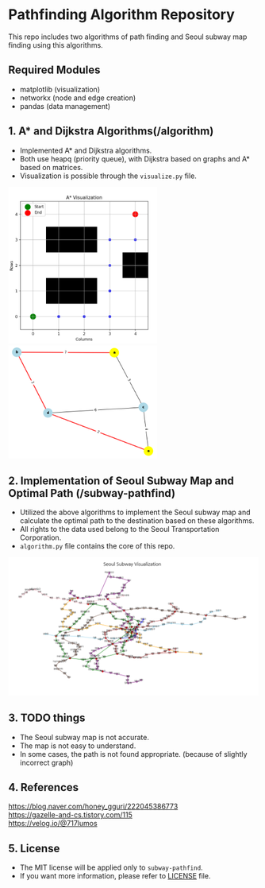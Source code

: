 # Pathfinding Algorithm Repository

This repo includes two algorithms of path finding and Seoul subway map finding using this algorithms.

## Required Modules
- matplotlib (visualization)
- networkx (node and edge creation)
- pandas (data management)

## 1. A* and Dijkstra Algorithms(/algorithm)
- Implemented A* and Dijkstra algorithms.
- Both use heapq (priority queue), with Dijkstra based on graphs and A* based on matrices.
- Visualization is possible through the `visualize.py` file.
<img src="img/Astar_img.png" alt="a*" width="300"/>
<img src="img/dijkstra.png" alt="dijkstra" width="300"/>

## 2. Implementation of Seoul Subway Map and Optimal Path (/subway-pathfind)
- Utilized the above algorithms to implement the Seoul subway map and calculate the optimal path to the destination based on these algorithms.
- All rights to the data used belong to the Seoul Transportation Corporation.
- `algorithm.py` file contains the core of this repo.
<img src="img/subway.png" alt="subway graph"/>

## 3. TODO things
- The Seoul subway map is not accurate.
- The map is not easy to understand.
- In some cases, the path is not found appropriate. (because of slightly incorrect graph)

## 4. References
https://blog.naver.com/honey_gguri/222045386773<br>
https://gazelle-and-cs.tistory.com/115<br>
https://velog.io/@717lumos

## 5. License
- The MIT license will be applied only to `subway-pathfind`.
- If you want more information, please refer to [LICENSE](LICENSE) file.

